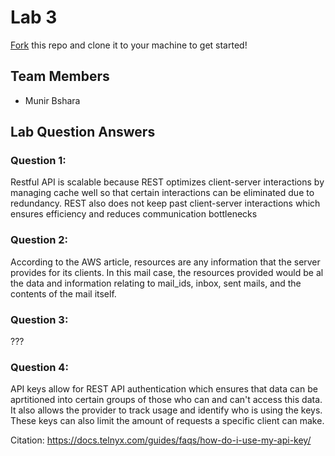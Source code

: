 # Lab 3
[Fork](https://docs.github.com/en/get-started/quickstart/fork-a-repo) this repo and clone it to your machine to get started!

## Team Members
- Munir Bshara

## Lab Question Answers

### Question 1: 

Restful API is scalable because REST optimizes client-server interactions by managing cache well so that certain interactions can be eliminated due to redundancy. REST also does not keep past client-server interactions which ensures efficiency and reduces communication bottlenecks

### Question 2:

According to the AWS article, resources are any information that the server provides for its clients. In this mail case, the resources provided would be al the data and information relating to mail_ids, inbox, sent mails, and the contents of the mail itself. 

### Question 3:

???

### Question 4:

API keys allow for REST API authentication which ensures that data can be aprtitioned into certain groups of those who can and can't access this data. It also allows the provider to track usage and identify who is using the keys. These keys can also limit the amount of requests a specific client can make.

Citation: https://docs.telnyx.com/guides/faqs/how-do-i-use-my-api-key/
